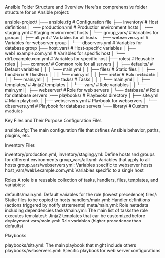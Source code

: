 Ansible Folder Structure and Overview
Here's a comprehensive folder structure for an Ansible project:

ansible-project/
├── ansible.cfg                 # Configuration file
├── inventory/                  # Host definitions
│   ├── production.yml          # Production environment hosts
│   ├── staging.yml             # Staging environment hosts
│   └── group_vars/             # Variables for groups
│       ├── all.yml             # Variables for all hosts
│       ├── webservers.yml      # Variables for webserver group
│       └── dbservers.yml       # Variables for database group
├── host_vars/                  # Host-specific variables
│   ├── web1.example.com.yml    # Variables for specific host
│   └── db1.example.com.yml     # Variables for specific host
├── roles/                      # Reusable roles
│   ├── common/                 # Common role for all servers
│   │   ├── defaults/           # Default variables
│   │   │   └── main.yml
│   │   ├── files/              # Static files
│   │   ├── handlers/           # Handlers
│   │   │   └── main.yml
│   │   ├── meta/               # Role metadata
│   │   │   └── main.yml
│   │   ├── tasks/              # Tasks
│   │   │   └── main.yml
│   │   ├── templates/          # Jinja2 templates
│   │   └── vars/               # Role variables
│   │       └── main.yml
│   ├── webserver/              # Role for web servers
│   └── database/               # Role for database servers
├── playbooks/                  # Playbooks directory
│   ├── site.yml                # Main playbook
│   ├── webservers.yml          # Playbook for webservers
│   └── dbservers.yml           # Playbook for database servers
└── library/                    # Custom modules

Key Files and Their Purpose
Configuration Files

ansible.cfg: The main configuration file that defines Ansible behavior, paths, plugins, etc.

Inventory Files

inventory/production.yml, inventory/staging.yml: Define hosts and groups for different environments
group_vars/all.yml: Variables that apply to all hosts
group_vars/webservers.yml: Variables specific to webserver hosts
host_vars/web1.example.com.yml: Variables specific to a single host

Roles
A role is a reusable collection of tasks, handlers, files, templates, and variables:

defaults/main.yml: Default variables for the role (lowest precedence)
files/: Static files to be copied to hosts
handlers/main.yml: Handler definitions (actions triggered by notify statements)
meta/main.yml: Role metadata including dependencies
tasks/main.yml: The main list of tasks the role executes
templates/: Jinja2 templates that can be customized before deployment
vars/main.yml: Role variables (higher precedence than defaults)

Playbooks

playbooks/site.yml: The main playbook that might include others
playbooks/webservers.yml: Specific playbook for web server configurations
